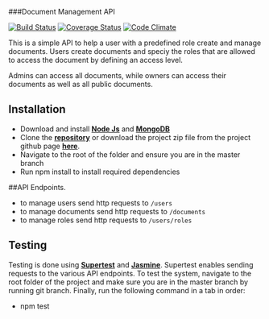 ###Document Management API

[![Build Status](https://travis-ci.org/andela-ekupara/DcManFrontEnd.svg?branch=feature/fend-tests)](https://travis-ci.org/andela-ekupara/DcManFrontEnd)
[![Coverage Status](https://coveralls.io/repos/github/andela-ekupara/dcman/badge.svg?branch=master)](https://coveralls.io/github/andela-ekupara/dcman?branch=master)
[![Code Climate](https://codeclimate.com/github/andela-ekupara/dcman/badges/gpa.svg)](https://codeclimate.com/github/andela-ekupara/dcman)

This is a simple API to help a user with a predefined role create and manage documents. Users create documents and speciy the roles that are allowed to access the document by defining an access level. 

Admins can access all documents, while owners can access their documents as well as all public documents.

## Installation
  - Download and install [**Node Js**](https://nodejs.org/en/download/) and [**MongoDB**](https://www.mongodb.org/downloads#production)
  - Clone the [**repository**](https://github.com/andela-ekupara/dcman.git) or download the project zip file from the project github page [**here**](https://github.com/andela-ekupara/dcman). 
  - Navigate to the root of the folder and ensure you are in the master branch
  - Run npm install to install required dependencies
  
##API Endpoints.
  - to manage users send http requests to ``/users``
  - to manage documents send http requests to ``/documents``
  - to manage roles send http requests to ``/users/roles``

## Testing
Testing is done using [**Supertest**](https://www.npmjs.com/package/supertest) and [**Jasmine**](https://www.npmjs.com/package/jasmine). Supertest enables sending requests to the various API endpoints. To test the system, navigate to the root folder of the project and make sure you are in the master branch by running git branch. Finally, run the following command in a tab in order:

  - npm test
